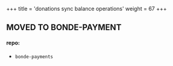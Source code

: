 +++
title = 'donations sync balance operations'
weight = 67
+++

## MOVED TO BONDE-PAYMENT

#### repo: 

- `bonde-payments`

